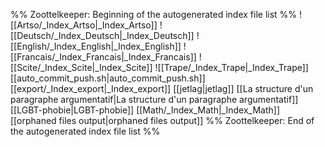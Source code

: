 %% Zoottelkeeper: Beginning of the autogenerated index file list  %%
 ![[Artso/_Index_Artso|_Index_Artso]]
 ![[Deutsch/_Index_Deutsch|_Index_Deutsch]]
 ![[English/_Index_English|_Index_English]]
 ![[Francais/_Index_Francais|_Index_Francais]]
 ![[Scite/_Index_Scite|_Index_Scite]]
 ![[Trape/_Index_Trape|_Index_Trape]]
 [[auto_commit_push.sh|auto_commit_push.sh]]
 [[export/_Index_export|_Index_export]]
 [[jetlag|jetlag]]
 [[La structure d'un paragraphe argumentatif|La structure d'un paragraphe argumentatif]]
 [[LGBT-phobie|LGBT-phobie]]
 [[Math/_Index_Math|_Index_Math]]
 [[orphaned files output|orphaned files output]]
%% Zoottelkeeper: End of the autogenerated index file list  %%
